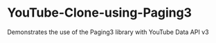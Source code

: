 # YouTube-Clone-using-Paging3
Demonstrates the use of the Paging3 library with YouTube Data API v3

